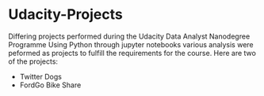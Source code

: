 # Udacity-Projects
Differing projects performed during the Udacity Data Analyst Nanodegree Programme
Using Python through jupyter notebooks various analysis were peformed as projects to fulfill the requirements for the course.
Here are two of the projects:
- Twitter Dogs
- FordGo Bike Share 
